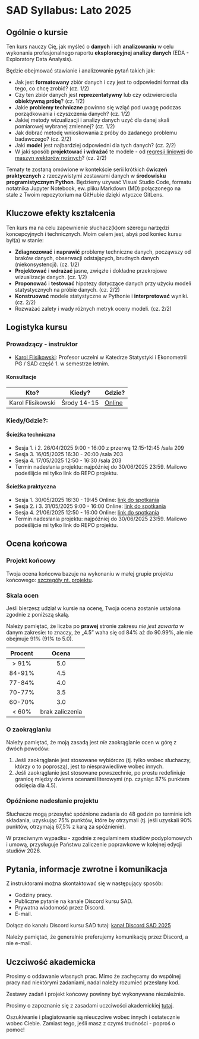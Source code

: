 # SAD Syllabus: Lato 2025

## Ogólnie o kursie

Ten kurs nauczy Cię, jak myśleć o **danych** i ich **analizowaniu** w celu wykonania profesjonalnego raportu **eksploracyjnej analizy danych** (EDA - Exploratory Data Analysis). 

Będzie obejmować stawianie i analizowanie pytań takich jak:

-   Jak jest **formatowany** zbiór danych i czy jest to odpowiedni format dla tego, co chcę zrobić? (cz. 1/2)
-   Czy ten zbiór danych jest **reprezentatywny** lub czy odzwierciedla **obiektywną próbę**? (cz. 1/2)
-   Jakie **problemy techniczne** powinno się wziąć pod uwagę podczas porządkowania i czyszczenia danych? (cz. 1/2)
-   Jakiej metody wizualizacji i analizy danych uzyć dla danej skali pomiarowej wybranej zmiennej? (cz. 1/2)
-   Jak dobrać metodę wnioskowania z próby do zadanego problemu badawczego? (cz. 2/2)
-   Jaki **model** jest najbardziej odpowiedni dla tych danych? (cz. 2/2)
-   W jaki sposób **projektować i wdrażać** te modele - od [regresji liniowej](https://en.wikipedia.org/wiki/Linear_regression) do [maszyn wektorów nośnych](https://en.wikipedia.org/wiki/Support_vector_machine)? (cz. 2/2)

Tematy te zostaną omówione w kontekście serii krótkich **ćwiczeń praktycznych** z rzeczywistymi zestawami danych w **środowisku programistycznym Python**. Będziemy uzywać Visual Studio Code, formatu notatnika Jupyter Notebook, ew. pliku Markdown (MD) połączonego na stałe z Twoim repozytorium na GitHubie dzięki wtyczce GitLens.

## Kluczowe efekty kształcenia

Ten kurs ma na celu zapewnienie słuchacz(k)om szeregu narzędzi koncepcyjnych i technicznych. 
Moim celem jest, abyś pod koniec kursu był(a) w stanie:

-   **Zdiagnozować** i **naprawić** problemy techniczne danych, począwszy od braków danych, obserwacji odstających, brudnych danych (niekonsystencji). (cz. 1/2)
-   **Projektować** i **wdrażać** jasne, zwięzłe i dokładne przekrojowe wizualizacje danych. (cz. 1/2)
-   **Proponować** i **testować** hipotezy dotyczące danych przy użyciu modeli statystycznych na próbie danych. (cz. 2/2)
-   **Konstruować** modele statystyczne w Pythonie i **interpretować** wyniki.  (cz. 2/2)
-   Rozważać zalety i wady różnych metryk oceny modeli. (cz. 2/2)

## Logistyka kursu

### Prowadzący - instruktor

-   [Karol Flisikowski](https://pg.edu.pl/p/karol-flisikowski-20826): Profesor uczelni w Katedrze Statystyki i Ekonometrii PG / SAD część 1. w semestrze letnim.

#### Konsultacje

| Kto?              | Kiedy?      | Gdzie?                                                         |
|--------------------|------------------------|-----------------------------|
| Karol Flisikowski | Środy 14-15 | [Online](https://calendly.com/flisik/konsultacje-office-hours) |

### Kiedy/Gdzie?:

#### Ścieżka techniczna 

-   Sesja 1. i 2. 26/04/2025 9:00 - 16:00 z przerwą 12:15-12:45 /sala 209
-   Sesja 3. 16/05/2025 16:30 - 20:00 /sala 203
-   Sesja 4. 17/05/2025 12:50 - 16:30 /sala 203
-   Termin nadesłania projektu: najpóźniej do 30/06/2025 23:59. Mailowo podeślijcie mi tylko link do REPO projektu.

#### Ścieżka praktyczna

-   Sesja 1. 30/05/2025 16:30 - 19:45 Online: [link do spotkania](https://teams.microsoft.com/l/meetup-join/19%3ameeting_MjdjNGJhZjctNDM0MS00ZjZhLWE5OTgtOTkyYjdjOTc4OWQw%40thread.v2/0?context=%7b%22Tid%22%3a%2286760356-0022-486f-b793-a2d470bba5a5%22%2c%22Oid%22%3a%22cee5544e-5052-4880-984d-b175250e4a23%22%7d)
-   Sesja 2. i 3. 31/05/2025 9:00 - 16:00 Online: [link do spotkania](https://teams.microsoft.com/l/meetup-join/19%3ameeting_M2FiOGNkZWEtZTMwYy00MzE2LTkwZTgtMjg4YmIyNzlhNTcw%40thread.v2/0?context=%7b%22Tid%22%3a%2286760356-0022-486f-b793-a2d470bba5a5%22%2c%22Oid%22%3a%22cee5544e-5052-4880-984d-b175250e4a23%22%7d)
-   Sesja 4. 21/06/2025 12:50 - 16:00 Online: [link do spotkania](https://teams.microsoft.com/l/meetup-join/19%3ameeting_YzU1YTE5YzMtMDRmNy00MjAwLWFlM2YtMGQwMjgyZTNmZmU1%40thread.v2/0?context=%7b%22Tid%22%3a%2286760356-0022-486f-b793-a2d470bba5a5%22%2c%22Oid%22%3a%22cee5544e-5052-4880-984d-b175250e4a23%22%7d)
-   Termin nadesłania projektu: najpóźniej do 30/06/2025 23:59. Mailowo podeślijcie mi tylko link do REPO projektu.

## Ocena końcowa

### Projekt końcowy

Twoja ocena końcowa bazuje na wykonaniu w małej grupie projektu końcowego: [szczegóły nt. projektu](final.md).

### Skala ocen

Jeśli bierzesz udział w kursie na ocenę, Twoja ocena zostanie ustalona zgodnie z poniższą skalą.

Należy pamiętać, że liczba po **prawej** stronie zakresu *nie jest zawarta* w danym zakresie: to znaczy, że „4.5” waha się od 84% aż do 90.99%, ale nie obejmuje 91% (91% to 5.0).

| Procent |      Ocena      |
|:--------:|:---------------:|
| \> 91%  |       5.0       |
| 84-91%  |       4.5       |
| 77-84%  |       4.0       |
| 70-77%  |       3.5       |
| 60-70%  |       3.0       |
| \< 60%  | brak zaliczenia |

### O zaokrąglaniu

Należy pamiętać, że moją zasadą jest *nie* zaokrąglanie ocen w górę z dwóch powodów:

1.  Jeśli zaokrąglanie jest stosowane wybiórczo (tj. tylko wobec słuchaczy, którzy o to poproszą), jest to niesprawiedliwe wobec innych.
2.  Jeśli zaokrąglanie jest stosowane powszechnie, po prostu redefiniuje granicę między dwiema ocenami literowymi (np. czyniąc 87% punktem odcięcia dla 4.5).

### Opóźnione nadesłanie projektu

Słuchacze mogą przesyłać spóźnione zadania do 48 godzin po terminie ich składania, uzyskując 75% punktów, które by otrzymali (tj. jeśli uzyskali 90% punktów, otrzymają 67,5% z karą za spóźnienie).

W przeciwnym wypadku - zgodnie z regulaminem studiów podyplomowych i umową, przysługuje Państwu zaliczenie poprawkowe w kolejnej edycji studiów 2026.

## Pytania, informacje zwrotne i komunikacja

Z instruktorami można skontaktować się w następujący sposób:

-   Godziny pracy.
-   Publiczne pytanie na kanale Discord kursu SAD.
-   Prywatna wiadomość przez Discord.
-   E-mail.

Dołącz do kanału Discord kursu SAD tutaj: [kanał Discord SAD 2025](https://discord.gg/K5Z3pTjs)

Należy pamiętać, że generalnie preferujemy komunikację przez Discord, a nie e-mail.

## Uczciwość akademicka

Prosimy o oddawanie własnych prac. Mimo że zachęcamy do wspólnej pracy nad niektórymi zadaniami, nadal należy rozumieć przesłany kod. 

Zestawy zadań i projekt końcowy powinny być wykonywane niezależnie.

Prosimy o zapoznanie się z zasadami uczciwości akademickiej [tutaj](https://cdn.files.pg.edu.pl/chem/Studenci/Dokumenty/Dla%20dyplomantów/PO%2029-2024%20-%20wytyczne%20dot.%20narzędzi%20GenAl.pdf?X-Amz-Content-Sha256=UNSIGNED-PAYLOAD&X-Amz-Algorithm=AWS4-HMAC-SHA256&X-Amz-Credential=mediamgr%2F20250320%2Fus-east-1%2Fs3%2Faws4_request&X-Amz-Date=20250320T133048Z&X-Amz-SignedHeaders=host&X-Amz-Expires=1200&X-Amz-Signature=e3400f2a33247b1f62ad6c3cace31f890c0818a47a8e7a671844cbb2181fb251). 

Oszukiwanie i plagiatowanie są nieuczciwe wobec innych i ostatecznie wobec Ciebie. Zamiast tego, jeśli masz z czymś trudności - poproś o pomoc!